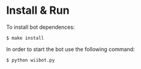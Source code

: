 # Install & Run
To install bot dependences:
    
    $ make install

In order to start the bot use the following command:

    $ python wiibot.py
